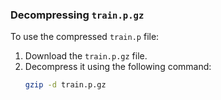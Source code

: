 ### Decompressing `train.p.gz`

To use the compressed `train.p` file:

1. Download the `train.p.gz` file.
2. Decompress it using the following command:
   ```bash
   gzip -d train.p.gz

